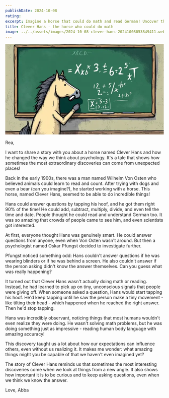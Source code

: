 ```yaml
---
publishDate: 2024-10-08
rating: 
excerpt: Imagine a horse that could do math and read German! Uncover the surprising truth behind Clever Hans and how he fooled the world.
title: Clever Hans - the horse who could do math
image: ../../assets/images/2024-10-08-clever-hans-20241008053849411.webp
---
```




![center|400](../../assets/images/2024-10-08-clever-hans-20241008053849411.webp)

Rea,

I want to share a story with you about a horse named Clever Hans and how he changed the way we think about psychology. It's a tale that shows how sometimes the most extraordinary discoveries can come from unexpected places!

Back in the early 1900s, there was a man named Wilhelm Von Osten who believed animals could learn to read and count. After trying with dogs and even a bear (can you imagine?), he started working with a horse. This horse, named Clever Hans, seemed to be able to do incredible things!

Hans could answer questions by tapping his hoof, and he got them right 90% of the time! He could add, subtract, multiply, divide, and even tell the time and date. People thought he could read and understand German too. It was so amazing that crowds of people came to see him, and even scientists got interested.

At first, everyone thought Hans was genuinely smart. He could answer questions from anyone, even when Von Osten wasn't around. But then a psychologist named Oskar Pfungst decided to investigate further.

Pfungst noticed something odd: Hans couldn't answer questions if he was wearing blinders or if he was behind a screen. He also couldn't answer if the person asking didn't know the answer themselves. Can you guess what was really happening?

It turned out that Clever Hans wasn't actually doing math or reading. Instead, he had learned to pick up on tiny, unconscious signals that people were giving off. When someone asked a question, Hans would start tapping his hoof. He'd keep tapping until he saw the person make a tiny movement - like tilting their head - which happened when he reached the right answer. Then he'd stop tapping.

Hans was incredibly observant, noticing things that most humans wouldn't even realize they were doing. He wasn't solving math problems, but he was doing something just as impressive - reading human body language with amazing accuracy!

This discovery taught us a lot about how our expectations can influence others, even without us realizing it. It makes me wonder: what amazing things might you be capable of that we haven't even imagined yet?

The story of Clever Hans reminds us that sometimes the most interesting discoveries come when we look at things from a new angle. It also shows how important it is to be curious and to keep asking questions, even when we think we know the answer.

Love,
Abba